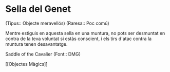 # Sella del Genet

(Tipus:: Objecte meravellós) (Raresa:: Poc comú)

Mentre estiguis en aquesta sella en una muntura, no pots ser desmuntat en contra de la teva voluntat si estàs conscient, i els tirs d'atac contra la muntura tenen desavantatge.

Saddle of the Cavalier (Font:: DMG)

[[Objectes Màgics]]